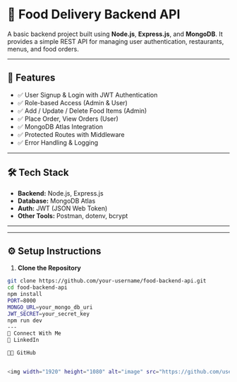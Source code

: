# 🍕 Food Delivery Backend API

A basic backend project built using **Node.js**, **Express.js**, and **MongoDB**. It provides a simple REST API for managing user authentication, restaurants, menus, and food orders. 

---

## 🚀 Features

- ✅ User Signup & Login with JWT Authentication
- ✅ Role-based Access (Admin & User)
- ✅ Add / Update / Delete Food Items (Admin)
- ✅ Place Order, View Orders (User)
- ✅ MongoDB Atlas Integration
- ✅ Protected Routes with Middleware
- ✅ Error Handling & Logging

---

## 🛠️ Tech Stack

- **Backend:** Node.js, Express.js
- **Database:** MongoDB Atlas
- **Auth:** JWT (JSON Web Token)
- **Other Tools:** Postman, dotenv, bcrypt

---

---

## ⚙️ Setup Instructions

1. **Clone the Repository**

```bash
git clone https://github.com/your-username/food-backend-api.git
cd food-backend-api
npm install
PORT=8000
MONGO_URL=your_mongo_db_uri
JWT_SECRET=your_secret_key
npm run dev
---
🤝 Connect With Me
💼 LinkedIn

🧑‍💻 GitHub


<img width="1920" height="1080" alt="image" src="https://github.com/user-attachments/assets/b30f2379-ac4e-4ca0-be3c-ea5aa7e6596f" />


